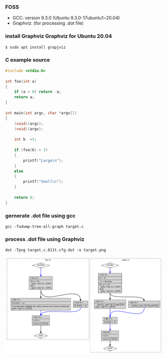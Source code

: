 ### FOSS
 - GCC: version 9.3.0 (Ubuntu 9.3.0-17ubuntu1~20.04)
 - Graphviz: (for processing .dot file)

### install Graphviz Graphviz for Ubuntu 20.04
```shell
$ sudo apt install grapjviz
```
### C example source
``` c
#include <stdio.h>

int foo(int a)
{
    if (a > 0) return -a;
    return a;    
}        

int main(int argc, char *argv[])
{
    (void)(argc);
    (void)(argv);

    int b  =3;
    
    if (foo(b) > 3)
    {
        printf("Large\n");        
    }    
    else
    {
        printf("Small\n");
    }

    return 0;
}
```
### gernerate .dot file using gcc
```shell
gcc -fudump-tree-all-graph target.c
```

### process .dot file using Graphviz
```shell
dot -Tpng target.c.011t.cfg.dot -o target.png
```
![target.png](https://github.com/OpenEDF/practices-test/blob/main/gcc-graphviz/target.png)


